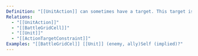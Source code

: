```yaml
---
Definition: "[[UnitAction]] can sometimes have a target. This target is an ActionTarget in the context of the action being executed.The target must be valid for the given action.You cannot execute an action against a target that is not valid."
Relations:
  - "[[UnitAction]]"
  - "[[BattleGridCell]]"
  - "[[Unit]]"
  - "[[ActionTargetConstraint]]"
Examples: "[[BattleGridCel]] [[Unit]] (enemy, ally)Self (implied)?"
---
```

